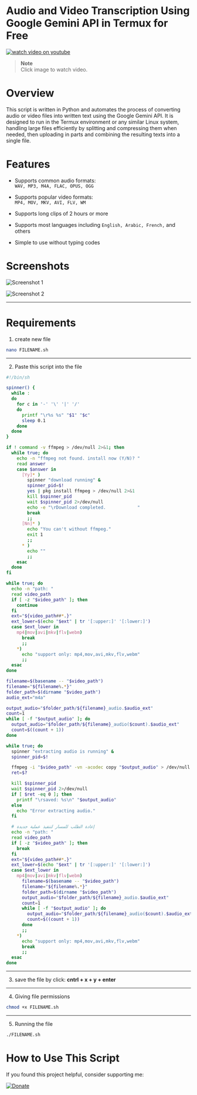 
# Audio and Video Transcription Using Google Gemini API in Termux for Free

[![watch video on youtube](https://img.youtube.com/vi/rP7Nzy-No3s/hqdefault.jpg)](https://www.youtube.com/watch?v=rP7Nzy-No3s)
> **Note**  
> Click image to watch video.

# Overview
This script is written in Python and automates the process of converting audio or video files into written text using the Google Gemini API. It is designed to run in the Termux environment or any similar Linux system, handling large files efficiently by splitting and compressing them when needed, then uploading in parts and combining the resulting texts into a single file.

# Features

- Supports common audio formats:  
  `WAV, MP3, M4A, FLAC, OPUS, OGG`

- Supports popular video formats:  
  `MP4, MOV, MKV, AVI, FLV, WM`

- Supports long clips of 2 hours or more

- Supports most languages including `English, Arabic, French,` and others

- Simple to use without typing codes

# Screenshots 

![Screenshot 1](https://i.imgur.com/b5OQZL5.jpeg)

![Screenshot 2](https://i.imgur.com/DixjIsR.jpeg)

---
# Requirements
1. create new file
```bash
nano FILENAME.sh
```
---
2. Paste this script into the file
```bash
#!/bin/sh

spinner() {
  while :
  do
    for c in '-' '\' '|' '/'
    do
      printf "\r%s %s" "$1" "$c"
      sleep 0.1
    done
  done
}

if ! command -v ffmpeg > /dev/null 2>&1; then
  while true; do
    echo -n "ffmpeg not found. install now (Y/N)? "
    read answer
    case $answer in
      [Yy]* )
        spinner "download running" &
        spinner_pid=$!
        yes | pkg install ffmpeg > /dev/null 2>&1
        kill $spinner_pid
        wait $spinner_pid 2>/dev/null
        echo -e "\rDownload completed.            "
        break
        ;;
      [Nn]* )
        echo "You can't without ffmpeg."
        exit 1
        ;;
      * )
        echo ""
        ;;
    esac
  done
fi

while true; do
  echo -n "path: "
  read video_path
  if [ -z "$video_path" ]; then
    continue
  fi
  ext="${video_path##*.}"
  ext_lower=$(echo "$ext" | tr '[:upper:]' '[:lower:]')
  case $ext_lower in
    mp4|mov|avi|mkv|flv|webm)
      break
      ;;
    *)
      echo "support only: mp4,mov,avi,mkv,flv,webm"
      ;;
  esac
done

filename=$(basename -- "$video_path")
filename="${filename%.*}"
folder_path=$(dirname "$video_path")
audio_ext="m4a"

output_audio="$folder_path/${filename}_audio.$audio_ext"
count=1
while [ -f "$output_audio" ]; do
  output_audio="$folder_path/${filename}_audio($count).$audio_ext"
  count=$((count + 1))
done

while true; do
  spinner "extracting audio is running" &
  spinner_pid=$!

  ffmpeg -i "$video_path" -vn -acodec copy "$output_audio" > /dev/null 2>&1
  ret=$?

  kill $spinner_pid
  wait $spinner_pid 2>/dev/null
  if [ $ret -eq 0 ]; then
    printf "\rsaved: %s\n" "$output_audio"
  else
    echo "Error extracting audio."
  fi

  # إعادة الطلب للمسار لتنفيذ عملية جديدة
  echo -n "path: "
  read video_path
  if [ -z "$video_path" ]; then
    break
  fi
  ext="${video_path##*.}"
  ext_lower=$(echo "$ext" | tr '[:upper:]' '[:lower:]')
  case $ext_lower in
    mp4|mov|avi|mkv|flv|webm)
      filename=$(basename -- "$video_path")
      filename="${filename%.*}"
      folder_path=$(dirname "$video_path")
      output_audio="$folder_path/${filename}_audio.$audio_ext"
      count=1
      while [ -f "$output_audio" ]; do
        output_audio="$folder_path/${filename}_audio($count).$audio_ext"
        count=$((count + 1))
      done
      ;;
    *)
      echo "support only: mp4,mov,avi,mkv,flv,webm"
      break
      ;;
  esac
done
```
---
3. save the file by click:
**cntrl + x + y + enter**
---
4. Giving file permissions
```bash
chmod +x FILENAME.sh
```
---
5. Running the file
```bash
./FILENAME.sh
```


# How to Use This Script



If you found this project helpful, consider supporting me:

[![Donate](https://i.imgur.com/LjjhKAO.png)](https://ko-fi.com/bidjadraft)
